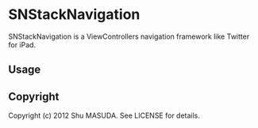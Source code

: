 # SNStackNavigation

SNStackNavigation is a ViewControllers navigation framework like Twitter for iPad.

## Usage

## Copyright

Copyright (c) 2012 Shu MASUDA. See LICENSE for details.
